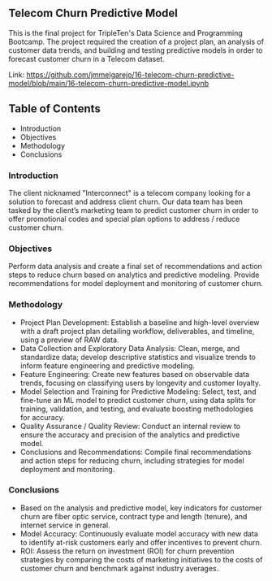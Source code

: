 ## Telecom Churn Predictive Model
This is the final project for TripleTen's Data Science and Programming Bootcamp. The project required the creation of a project plan, an analysis of customer data trends, and building and testing predictive models in order to forecast customer churn in a Telecom dataset.

Link: https://github.com/jmmelgarejo/16-telecom-churn-predictive-model/blob/main/16-telecom-churn-predictive-model.ipynb

## Table of Contents
- Introduction
- Objectives
- Methodology
- Conclusions

### Introduction
The client nicknamed "Interconnect" is a telecom company looking for a solution to forecast and address client churn. Our data team has been tasked by the client’s marketing team to predict customer churn in order to offer promotional codes and special plan options to address / reduce customer churn.

### Objectives
Perform data analysis and create a final set of recommendations and action steps to reduce churn based on analytics and predictive modeling. Provide recommendations for model deployment and monitoring of customer churn. 

### Methodology
- Project Plan Development: Establish a baseline and high-level overview with a draft project plan detailing workflow, deliverables, and timeline, using a preview of RAW data.
- Data Collection and Exploratory Data Analysis: Clean, merge, and standardize data; develop descriptive statistics and visualize trends to inform feature engineering and predictive modeling.
- Feature Engineering: Create new features based on observable data trends, focusing on classifying users by longevity and customer loyalty.
- Model Selection and Training for Predictive Modeling: Select, test, and fine-tune an ML model to predict customer churn, using data splits for training, validation, and testing, and evaluate boosting methodologies for accuracy.
- Quality Assurance / Quality Review: Conduct an internal review to ensure the accuracy and precision of the analytics and predictive model.
- Conclusions and Recommendations: Compile final recommendations and action steps for reducing churn, including strategies for model deployment and monitoring.

### Conclusions
- Based on the analysis and predictive model, key indicators for customer churn are fiber optic service, contract type and length (tenure), and internet service in general.
- Model Accuracy: Continuously evaluate model accuracy with new data to identify at-risk customers early and offer incentives to prevent churn.
- ROI: Assess the return on investment (ROI) for churn prevention strategies by comparing the costs of marketing initiatives to the costs of customer churn and benchmark against industry averages.
